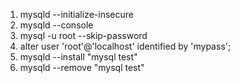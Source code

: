1. mysqld --initialize-insecure 
2. mysqld --console 
3. mysql -u root --skip-password 
4. alter user 'root'@'localhost' identified by 'mypass'; 
5. mysqld --install "mysql test" 
6. mysqld --remove "mysql test"
